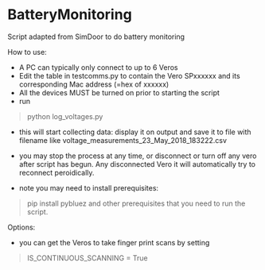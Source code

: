 # BatteryMonitoring
Script adapted from SimDoor to do battery monitoring


How to use:

- A PC can typically only connect to up to 6 Veros
- Edit the table in testcomms.py to contain the Vero SPxxxxxx and its corresponding Mac address (=hex of xxxxxx)
- All the devices MUST be turned on prior to starting the script
- run 
> python log_voltages.py
- this will start collecting data: display it on output and save it to file with filename like voltage_measurements_23_May_2018_183222.csv
- you may stop the process at any time, or disconnect or turn off any vero after script has begun. Any disconnected Vero it will automatically try to reconnect peroidically.

- note you may need to install prerequisites:
> pip install pybluez
and other prerequisites that you need to run the script.

Options:
- you can get the Veros to take finger print scans by setting
> IS_CONTINUOUS_SCANNING = True
